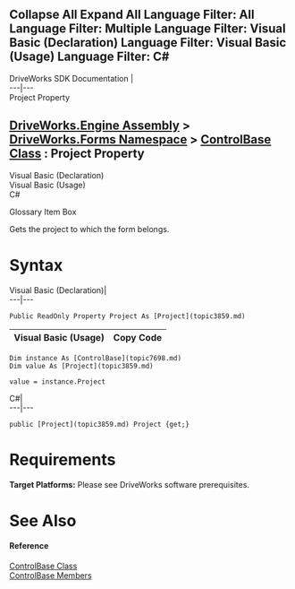 Collapse All Expand All Language Filter: All  Language Filter: Multiple  Language Filter: Visual Basic (Declaration) Language Filter: Visual Basic (Usage) Language Filter: C#  
---  
DriveWorks SDK Documentation  |   
---|---  
Project Property   
  
[DriveWorks.Engine Assembly](topic2156.md) > [DriveWorks.Forms Namespace](topic7266.md) > [ControlBase Class](topic7698.md) : Project Property  
---  
  
Visual Basic (Declaration)    
Visual Basic (Usage)    
C# 

Glossary Item Box

Gets the project to which the form belongs. 

# Syntax

Visual Basic (Declaration)|   
---|---  
      
    
    Public ReadOnly Property Project As [Project](topic3859.md)  
  
Visual Basic (Usage)| Copy Code  
---|---  
      
    
    Dim instance As [ControlBase](topic7698.md)
    Dim value As [Project](topic3859.md)
     
    value = instance.Project  
  
C#|   
---|---  
      
    
    public [Project](topic3859.md) Project {get;}  
  
# Requirements

**Target Platforms:** Please see DriveWorks software prerequisites.

# See Also

#### Reference

[ControlBase Class](topic7698.md)   
[ControlBase Members](topic7699.md)


